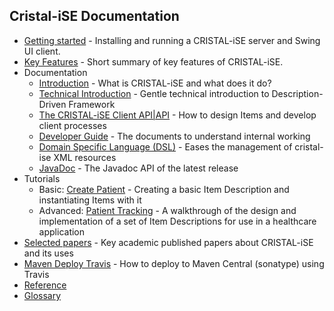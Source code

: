 Cristal-iSE Documentation
-------------------------

* [Getting started](Getting-Started) - Installing and running a CRISTAL-iSE server and Swing UI client.
* [Key Features](Key-Features) - Short summary of key features of CRISTAL-iSE.
* Documentation
   * [Introduction](Introduction) - What is CRISTAL-iSE and what does it do?
   * [Technical Introduction](Technical-Introduction) - Gentle technical introduction to Description-Driven Framework
   * [The CRISTAL-iSE Client API|API](API) - How to design Items and develop client processes
   * [Developer Guide](Developer-Guide) - The documents to understand internal working
   * [Domain Specific Language (DSL)](Domain-Specific-Language-(DSL)) - Eases the management of cristal-ise XML resources
   * [JavaDoc](http://javadoc.io/doc/org.cristalise/cristalise-kernel) - The Javadoc API of the latest release
* Tutorials
   * Basic: [Create Patient](Basic-Tutorial) - Creating a basic Item Description and instantiating Items with it
   * Advanced: [Patient Tracking](/cristal-ise/tutorial-PatientTracking/wiki/Home) - A walkthrough of the design and implementation of a set of Item Descriptions for use in a healthcare application
* [Selected papers](Selected-papers) - Key academic published papers about CRISTAL-iSE and its uses
* [Maven Deploy Travis](Maven-Deploy-Travis) - How to deploy to Maven Central (sonatype) using Travis
* [Reference](Reference)
* [Glossary](Glossary)
